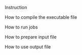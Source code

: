 Instruction

How to compile the executable file

How to run jobs

How to prepare input file

How to use output file

